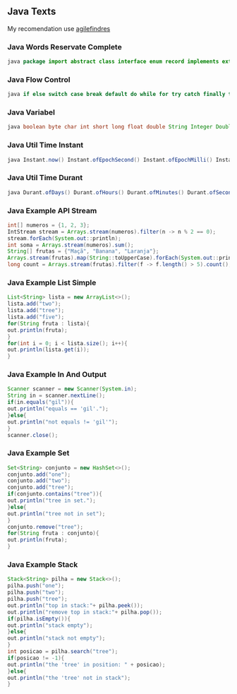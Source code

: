 ## Java Texts
 
 My recomendation use [agilefindres](https://agilefingers.com/custom-texts)


### Java Words Reservate Complete
```java
java package import abstract class interface enum record implements extends public private protected synchronized strictfp transient volatile native static void final for do while continue if else switch case break default try catch finally return boolean byte char int short long float double String new this super instanceof throw throws assert
```

### Java Flow Control

```java
java if else switch case break default do while for try catch finally throw return 
```

### Java Variabel

```java
java boolean byte char int short long float double String Integer Double BigInteger BigDecimal new
```

### Java Util Time  Instant

```java
java Instant.now() Instant.ofEpochSecond() Instant.ofEpochMilli() Instant.plus() Instant.minus() Instant.isBefore() Instant.isAfter() Instant.compareTo()
```

### Java Util Time Durant

```java
java Durant.ofDays() Durant.ofHours() Durant.ofMinutes() Durant.ofSeconds() Durant.ofMilli() Durant.between() Durant.plus() Durant.minus()
```

### Java Example API Stream
```java
int[] numeros = {1, 2, 3};
IntStream stream = Arrays.stream(numeros).filter(n -> n % 2 == 0);
stream.forEach(System.out::println);
int soma = Arrays.stream(numeros).sum();
String[] frutas = {"Maçã", "Banana", "Laranja"};
Arrays.stream(frutas).map(String::toUpperCase).forEach(System.out::println);
long count = Arrays.stream(frutas).filter(f -> f.length() > 5).count();
```
### Java Example List Simple 
```java
List<String> lista = new ArrayList<>();
lista.add("two");
lista.add("tree");
lista.add("five");
for(String fruta : lista){
out.println(fruta);
}
for(int i = 0; i < lista.size(); i++){
out.println(lista.get(i));
}
```
### Java Example In And Output
```java
Scanner scanner = new Scanner(System.in);
String in = scanner.nextLine();
if(in.equals("gil")){
out.println("equals == 'gil'.");
}else{
out.println("not equals != 'gil'");
}
scanner.close();
```
### Java Example Set
```java
Set<String> conjunto = new HashSet<>();
conjunto.add("one");
conjunto.add("two");
conjunto.add("tree");
if(conjunto.contains("tree")){
out.println("tree in set.");
}else{
out.println("tree not in set");
}
conjunto.remove("tree");
for(String fruta : conjunto){
out.println(fruta);
}
```

### Java Example Stack
```java
Stack<String> pilha = new Stack<>();
pilha.push("one");
pilha.push("two");
pilha.push("tree");
out.println("top in stack:"+ pilha.peek());
out.println("remove top in stack:"+ pilha.pop());
if(pilha.isEmpty()){
out.println("stack empty");
}else{
out.println("stack not empty");
}
int posicao = pilha.search("tree");
if(posicao != -1){
out.println("the 'tree' in position: " + posicao);
}else{
out.println("the 'tree' not in stack");
}
```